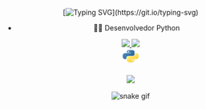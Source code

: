 <div align="center" >
 
 
 
[![Typing SVG](https://readme-typing-svg.herokuapp.com?font=star+jedirs&size=35&pause=1000&color=00FFFF&vCenter=true&width=600&height=70&lines=Hello+,+I'm+Vitor+D'Amico;a+Developer+Python;)](https://git.io/typing-svg)
 
 </iv>



- 👨‍💻 Desenvolvedor Python 

<div>
  <a href="https://github.com/vitorzdamico">
  <img height="130em" src="https://github-readme-stats.vercel.app/api?username=vitorzdamico&show_icons=true&theme=cobalt&include_all_commits=true&count_private=true"/>
  <img height="120em" src="https://github-readme-stats.vercel.app/api/top-langs/?username=vitorzdamico&layout=compact&langs_count=16&theme=cobalt"/>
</div>
  
  <div>
  
  <img align="center" alt="Vitor" height="30" width="40" src="https://raw.githubusercontent.com/devicons/devicon/master/icons/python/python-original.svg">
  
</div>
  
###
  
  <div> 
  <a href="https://www.linkedin.com/"target="_blank"><img src="https://img.shields.io/badge/-LinkedIn-%230077B5?style=for-the-badge&logo=linkedin&logoColor=white" target="_blank"></a> 
 
 
 ![snake gif](https://github.com/vitorzdamico/vitorzdamico/blob/output/github-contribution-grid-snake.svg)
 
</div>
